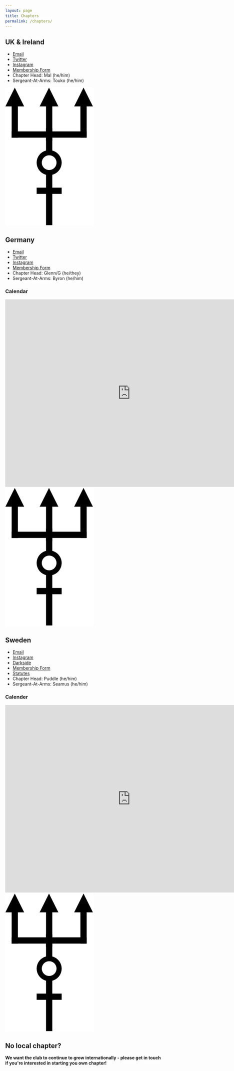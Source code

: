 ```yaml
---
layout: page
title: Chapters
permalink: /chapters/
---
```


## UK & Ireland

<ul>
  <li><a data-umami-event="Email-UK-Click" href="javascript:location='mailto:\u0070\u0072\u006f\u0074\u0065\u0075\u0073\u006c\u0065\u0061\u0074\u0068\u0065\u0072\u0075\u006b\u0069\u0040\u0067\u006d\u0061\u0069\u006c\u002e\u0063\u006f\u006d';void 0">Email</a></li>
  <li><a href="https://twitter.com/ProteusLthrUKI" data-umami-event="Twitter-UK-Click">Twitter</a></li>
  <li><a href="https://www.instagram.com/proteuslthruki/" data-umami-event="Instagram-UK-Click">Instagram</a></li>
  <li><a href="https://docs.google.com/forms/d/e/1FAIpQLSesCkE8_NNMP6MGhoWnjwWTc5gyu6pjnO0fh8csgxkwi004TA/viewform?usp=sf_link" data-umami-event="Form-UK-Click">Membership Form</a></li>
  <li>Chapter Head: Mal (he/him)</li>
  <li>Sergeant-At-Arms: Touko (he/him)</li>
</ul>

<img src="/assets/proteus.png" class="chapter-spacer" />

## Germany

<ul>
  <li><a data-umami-event="Email-Germany-Click" href="javascript:location='mailto:\u0070\u0072\u006f\u0074\u0065\u0075\u0073\u006c\u0065\u0061\u0074\u0068\u0065\u0072\u0063\u006c\u0075\u0062\u0067\u0065\u0072\u006d\u0061\u006e\u0079\u0040\u0067\u006d\u0061\u0069\u006c\u002e\u0063\u006f\u006d';void 0">Email </a></li>
  <li><a href="https://twitter.com/ProteusLthrGer" data-umami-event="Twitter-Germany-Click">Twitter</a></li>
  <li><a href="https://www.instagram.com/proteuslthrger/" data-umami-event="Instagram-Germany-Click">Instagram</a></li>
  <li><a href="https://docs.google.com/forms/d/e/1FAIpQLSd-lwPkOiR_ycQuVOsDWIvgbwGR9QBiEKhkwAbN0CUnJSkrIg/viewform?pli=1" data-umami-event="Form-Germany-Click">Membership Form</a></li>
  <li>Chapter Head: Glenn/G (he/they)</li>
  <li>Sergeant-At-Arms: Byron (he/him)</li>
</ul>

### Calendar

<iframe src="https://calendar.google.com/calendar/embed?height=600&wkst=1&showPrint=0&showCalendars=0&showTitle=0&mode=AGENDA&src=proteusleatherclubgermany%40gmail.com&ctz=Europe%2FBerlin" style="border: 0" width="800" height="600" frameborder="0" scrolling="no"></iframe>

<img src="/assets/proteus.png" class="chapter-spacer" />

## Sweden

<ul>
  <li><a data-umami-event="Email-Sweden-Click" href="javascript:location='mailto:\u0070\u0072\u006f\u0074\u0065\u0075\u0073\u006c\u0074\u0068\u0072\u0073\u0077\u0065\u0040\u0067\u006d\u0061\u0069\u006c\u002e\u0063\u006f\u006d';void 0">Email</a></li>
  <li><a href="https://instagram.com/proteuslthrswe" data-umami-event="Instagram-Sweden-Click">Instagram</a></li>
  <li><a href="https://www.darkside.se/net/?id=2852" data-umami-event="Darkside-Sweden-Click">Darkside</a></li>
  <li><a href="https://forms.gle/igt7LcdrupNfxnsS9" data-umami-event="Form-Sweden-Click">Membership Form</a></li>
  <li><a href="/assets/StadgarProteusLeatherSweden.pdf" data-umami-event="Statutes-Sweden-Click">Statutes</a></li>
  <li>Chapter Head: Puddle (he/him)</li>
  <li>Sergeant-At-Arms: Seamus (he/him)</li>
</ul>

### Calender 

<iframe src="https://calendar.google.com/calendar/embed?src=proteuslthrswe%40gmail.com&ctz=Europe%2FStockholm" style="border: 0" width="800" height="600" frameborder="0" scrolling="no"></iframe>

<img src="/assets/proteus.png" class="chapter-spacer" />

## No local chapter?

**We want the club to continue to grow internationally - please get in touch if you're interested in starting you own chapter!**
